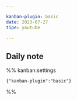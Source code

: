 ```yaml
---

kanban-plugin: basic
date: 2023-07-27
tipe: youtube

---
```


## Daily note





%% kanban:settings
```
{"kanban-plugin":"basic"}
```
%%
